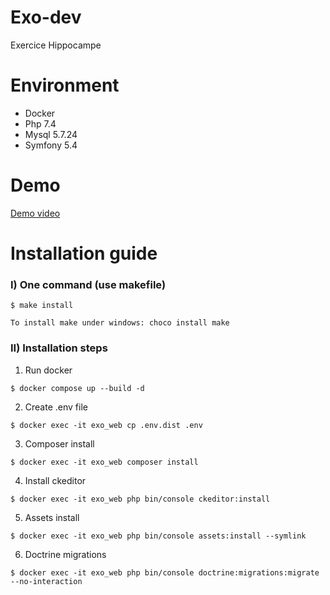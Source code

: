 # Exo-dev
Exercice Hippocampe


# Environment
- Docker
- Php 7.4
- Mysql 5.7.24
- Symfony 5.4

# Demo

[Demo video]()


# Installation guide
### I) One command (use makefile)
```
$ make install
```
    To install make under windows: choco install make

### II) Installation steps
1) Run docker
```
$ docker compose up --build -d
```

2) Create .env file
```
$ docker exec -it exo_web cp .env.dist .env
```

3) Composer install
```
$ docker exec -it exo_web composer install
```
4) Install ckeditor
```
$ docker exec -it exo_web php bin/console ckeditor:install
```
5) Assets install
```
$ docker exec -it exo_web php bin/console assets:install --symlink
```
6) Doctrine migrations
```
$ docker exec -it exo_web php bin/console doctrine:migrations:migrate --no-interaction
```